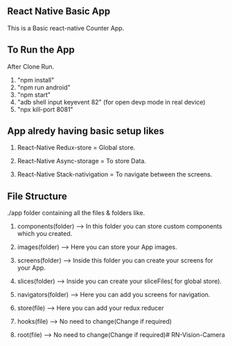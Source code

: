 React Native Basic App
----------------------
This is a Basic react-native Counter App.


To Run the App 
--------------
After Clone Run.
1.   "npm install"
2.   "npm run android"
3.   "npm start"
4.   "adb shell input keyevent 82" (for open devp mode in real device)
5.   "npx kill-port 8081"



App alredy having basic setup likes
-----------------------------------

1.   React-Native Redux-store  =  Global store.

2.   React-Native Async-storage  =  To store Data.

3.   React-Native Stack-nativigation  =  To navigate between the screens.


File Structure
--------------
./app  folder containing all the files & folders like.

1.   components(folder)  -->  In this folder you can store custom components which you created.

2.   images(folder)   -->  Here you can store your App images.

3.   screens(folder)   -->  Inside this folder you can create your screens for your App.

4.   slices(folder)   -->  Inside you can create your sliceFiles( for global store).

5.   navigators(folder)   -->  Here you can add you screens for navigation.

6.   store(file)  -->  Here you can add your redux reducer

7.   hooks(file)  -->  No need to change(Change if required)

8.   root(file)  -->  No need to change(Change if required)# RN-Vision-Camera
